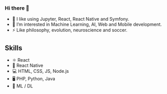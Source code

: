 ### Hi there 👋 
- 🌱 I like using Jupyter, React, React Native and Symfony.
- 🤔 I’m interested in Machine Learning, AI, Web and Mobile development.
- ⚡  Like philosophy, evolution, neuroscience and soccer.

## Skills 
* ⚛ React
* 📱 React Native
* 💻 HTML, CSS, JS, Node.js
* 🖥 PHP, Python, Java
* 🧮 ML / DL 
